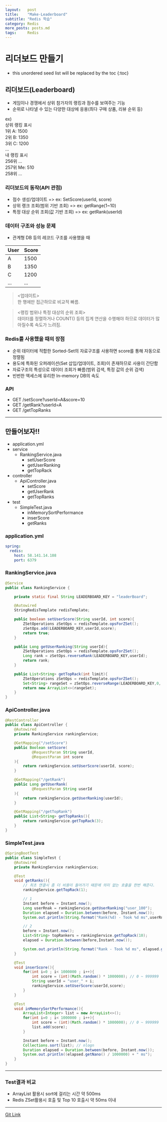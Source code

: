 ```yaml
---
layout:   post
title:    "Make-Leaderboard"
subtitle: "Redis 학습"
category: Redis
more_posts: posts.md
tags:     Redis
---
```

# 리더보드 만들기

<!--more-->
<!-- Table of contents -->
* this unordered seed list will be replaced by the toc
{:toc}

## 리더보드(Leaderboard)
- 게임이나 경쟁에서 상위 참가자의 랭킹과 점수를 보여주는 기능
- 순위로 나타낼 수 있는 다양한 대상에 응용(최다 구매 상품, 리뷰 순위 등)
  
ex)  
상위 랭킹 표시  
1위 A: 1500  
2위 B: 1350  
3위 C: 1200  
...  
내 랭킹 표시  
256위 …  
257위 Me: 510  
258위 …  
  
### 리더보드의 동작(API 관점)
- 점수 생성/업데이트 => ex: SetScore(userId, score)
- 상위 랭크 조회(범위 기반 조회) => ex: getRange(1~10)
- 특정 대상 순위 조회(값 기반 조회) => ex: getRank(userId)
  
### 데이터 구조와 성능 문제
- 관계형 DB 등의 레코드 구조를 사용했을 때

| User | Score |
| ---- | ----- |
| A    | 1500  |
| B    | 1350  |
| C    | 1200  |
| ...  | ...   |

> <업데이트>  
> 한 행에만 접근하므로 비교적 빠름.  
  
> <랭킹 범위나 특정 대상의 순위 조회>  
> 데이터를 정렬하거나 COUNT() 등의 집계 연산을 수행해야 하므로 데이터가 많아질수록 속도가 느려짐.  
  
### Redis를 사용했을 때의 장점
- 순위 데이터에 적합한 Sorted-Set의 자료구조를 사용하면 score를 통해 자동으로 정렬됨
- 용도에 특화된 오퍼레이션(Set 삽입/업데이트, 조회)이 존재하므로 사용이 간단함
- 자료구조의 특성으로 데이터 조회가 빠름(범위 검색, 특정 값의 순위 검색)
- 빈번한 액세스에 유리한 In-memory DB의 속도
  
### API
- GET /setScore?userId=A&score=10
- GET /getRank?userId=A
- GET /getTopRanks

  
<hr>
  
## 만들어보자!!
- application.yml
- service
  - RankingService.java
    - setUserScore
    - getUserRanking
    - getTopRack
- controller
  - ApiController.java
    - setScore
    - getUserRank
    - getTopRanks
- test
  - SimpleTest.java
    - inMemorySortPerformance
    - inserScore
    - getRanks

### application.yml
``` yml
spring:
  redis:
    host: 58.141.14.108
    port: 6379
```

### RankingService.java
``` java
@Service
public class RankingService {

    private static final String LEADERBOARD_KEY = "leaderBoard";

    @Autowired
    StringRedisTemplate redisTemplate;

    public boolean setUserScore(String userId, int score){
        ZSetOperations zSetOps = redisTemplate.opsForZSet();
        zSetOps.add(LEADERBOARD_KEY,userId,score);
        return true;
    }

    public Long getUserRanking(String userId){
        ZSetOperations zSetOps = redisTemplate.opsForZSet();
        Long rank = zSetOps.reverseRank(LEADERBOARD_KEY,userId);
        return rank;
    }

    public List<String> getTopRack(int limit){
        ZSetOperations zSetOps = redisTemplate.opsForZSet();
        Set<String> rangeSet = zSetOps.reverseRange(LEADERBOARD_KEY,0, limit -1);
        return new ArrayList<>(rangeSet);
    }
}
```

### ApiController.java
``` java
@RestController
public class ApiController {
    @Autowired
    private RankingService rankingService;

    @GetMapping("/setScore")
    public Boolean setScore(
            @RequestParam String userId,
            @RequestParam int score
    ){
        return rankingService.setUserScore(userId, score);
    }

    @GetMapping("/getRank")
    public Long getUserRank(
            @RequestParam String userId
    ){
        return rankingService.getUserRanking(userId);
    }

    @GetMapping("/getTopRank")
    public List<String> getTopRanks(){
        return rankingService.getTopRack(3);
    }
}
```

### SimpleTest.java
``` java
@SpringBootTest
public class SimpleTest {
    @Autowired
    private RankingService rankingService;

    @Test
    void getRanks(){
        // 최초 연결시 좀 더 비용이 들어가기 때문에 의미 없는 호출을 한번 해준다.
        rankingService.getTopRack(1);

        // 1
        Instant before = Instant.now();
        Long userRnak = rankingService.getUserRanking("user_100");
        Duration elapsed = Duration.between(before, Instant.now());
        System.out.println(String.format("Rank(%d) - Took %d ms",userRnak, elapsed.getNano() / 1000000));

        // 2
        before = Instant.now();
        List<String> topRankers = rankingService.getTopRack(10);
        elapsed = Duration.between(before,Instant.now());

        System.out.println(String.format("Rank - Took %d ms", elapsed.getNano() / 1000000));
    }

    @Test
    void inserScore(){
        for(int i=0 ; i< 1000000 ; i++){
            int score = (int)(Math.random() * 1000000); // 0 ~ 999999
            String userId = "user_" + i;
            rankingService.setUserScore(userId,score);
        }
    }

    @Test
    void inMemorySortPerformance(){
        ArrayList<Integer> list = new ArrayList<>();
        for(int i=0 ; i< 1000000 ; i++){
            int score = (int)(Math.random() * 1000000); // 0 ~ 999999
            list.add(score);
        }

        Instant before = Instant.now();
        Collections.sort(list); // nlogn
        Duration elapsed = Duration.between(before, Instant.now());
        System.out.println((elapsed.getNano() / 1000000) + " ms");
    }
}
```

<hr>

### Test결과 비교
- ArrayList 활용시 sort에 걸리는 시간 약 500ms
- Redis ZSet활용시 호출 및 Top 10 호출시 약 50ms 이내

<hr>
  
[Git Link](https://github.com/dadaok/RedisLeaderBoard)